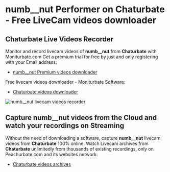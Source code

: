 # numb__nut Performer on Chaturbate - Free LiveCam videos downloader

## Chaturbate Live Videos Recorder

Monitor and record livecam videos of **numb__nut** from **Chaturbate** with Moniturbate.com
Get a premium trial for free by just and only registering with your Email address:
* [numb__nut Premium videos downloader](https://moniturbate.com/request-demo-licence-key.html)

Free livecam videos downloader - Moniturbate Software:
* [Chaturbate videos downloader](https://moniturbate.com/moniturbate-download-software.html)

![numb__nut livecam videos recorder](https://peachurnet.com/templates/moniturbate-software.png)


## Capture numb__nut videos from the Cloud and watch your recordings on Streaming

Without the need of downloading a software, capture **numb__nut** livecam videos from **Chaturbate** 100% online.
Watch Livecam archives from **Chaturbate** unlimitedly from thousands of existing recordings, only on Peachurbate.com and its websites network:
* [Chaturbate videos archives](https://peachurnet.com/)